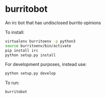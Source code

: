 burritobot
==========

An irc bot that has undisclosed burrito opinions

To install:

```sh
virtualenv burritoenv -p python3
source burritoenv/bin/activate
pip install irc
python setup.py install
```

For development purposes, instead use:

```sh
python setup.py develop
```

To run:

```sh
burritobot
```
